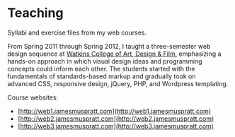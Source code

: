 Teaching
========


Syllabi and exercise files from my web courses.

From Spring 2011 through Spring 2012, I taught a three-semester web design sequence at [Watkins College of Art, Design & Film](http://watkins.edu), emphasizing a hands-on approach in which visual design ideas and programming concepts could inform each other. The students started with the fundamentals of standards-based markup and gradually took on advanced CSS, responsive design, jQuery, PHP, and Wordpress templating.


Course websites:

- [http://web1.jamesmuspratt.com](http://web1.jamesmuspratt.com)
- [http://web2.jamesmuspratt.com](http://web2.jamesmuspratt.com)
- [http://web3.jamesmuspratt.com](http://web3.jamesmuspratt.com)